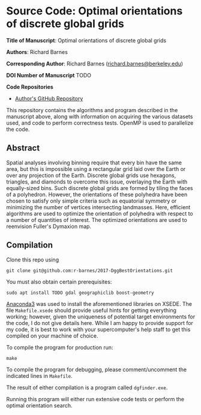 Source Code: Optimal orientations of discrete global grids
==========================================================

**Title of Manuscript**:
Optimal orientations of discrete global grids

**Authors**: Richard Barnes

**Corresponding Author**: Richard Barnes (richard.barnes@berkeley.edu)

**DOI Number of Manuscript**
TODO

**Code Repositories**
 * [Author's GitHub Repository](https://github.com/r-barnes/Barnes2019-DggBestOrientations)

This repository contains the algorithms and program described in the manuscript
above, along with information on acquiring the various datasets used, and code
to perform correctness tests. OpenMP is used to parallelize the code.



Abstract
--------

Spatial analyses involving binning require that every bin have the same area,
but this is impossible using a rectangular grid laid over the Earth or over any
projection of the Earth. Discrete global grids use hexagons, triangles, and
diamonds to overcome this issue, overlaying the Earth with equally-sized bins.
Such discrete global grids are formed by tiling the faces of a polyhedron.
However, the orientations of these polyhedra have been chosen to satisfy only
simple criteria such as equatorial symmetry or minimizing the number of vertices
intersecting landmasses. Here, efficient algorithms are used to optimize the
orientation of polyhedra with respect to a number of quantities of interest. The
optimized orientations are used to reenvision Fuller's Dymaxion map.



Compilation
-----------

Clone this repo using

    git clone git@github.com:r-barnes/2017-DggBestOrientations.git

You must also obtain certain prerequisites:

    sudo apt install TODO gdal geographiclib boost-geometry

[Anaconda3](#TODO) was used to install the aforementioned libraries on XSEDE.
The file `Makefile.xsede` should provide useful hints for getting everything
working; however, given the uniqueness of potential target environments for the
code, I do not give details here. While I am happy to provide support for my
code, it is best to work with your supercomputer's help staff to get this
compiled on your machine of choice.

To compile the program for production run:

    make

To compile the program for debugging, please comment/uncomment the indicated
lines in `Makefile`.

The result of either compilation is a program called `dgfinder.exe`.

Running this program will either run extensive code tests or perform the optimal
orientation search.
